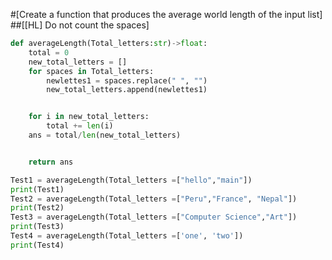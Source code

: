 #[Create a function that produces the average world length of the input list]
##[[HL] Do not count the spaces]

```.py
def averageLength(Total_letters:str)->float:
    total = 0
    new_total_letters = []
    for spaces in Total_letters:
        newlettes1 = spaces.replace(" ", "")
        new_total_letters.append(newlettes1)


    for i in new_total_letters:
        total += len(i)
    ans = total/len(new_total_letters)


    return ans

Test1 = averageLength(Total_letters =["hello","main"])
print(Test1)
Test2 = averageLength(Total_letters =["Peru","France", "Nepal"])
print(Test2)
Test3 = averageLength(Total_letters =["Computer Science","Art"])
print(Test3)
Test4 = averageLength(Total_letters =['one', 'two'])
print(Test4)
```
